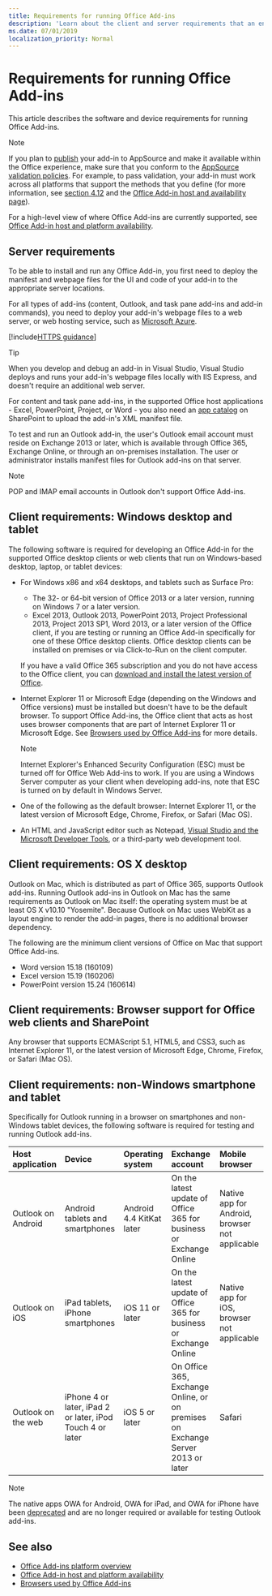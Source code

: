 ```yaml
---
title: Requirements for running Office Add-ins
description: 'Learn about the client and server requirements that an end user needs to run Office Add-ins.'
ms.date: 07/01/2019
localization_priority: Normal
---
```


# Requirements for running Office Add-ins

This article describes the software and device requirements for running Office Add-ins.

> [!NOTE]
> If you plan to [publish](../publish/publish.md) your add-in to AppSource and make it available within the Office experience, make sure that you conform to the [AppSource validation policies](/office/dev/store/validation-policies). For example, to pass validation, your add-in must work across all platforms that support the methods that you define (for more information, see [section 4.12](/office/dev/store/validation-policies#4-apps-and-add-ins-behave-predictably) and the [Office Add-in host and availability page](../overview/office-add-in-availability.md)).

For a high-level view of where Office Add-ins are currently supported, see [Office Add-in host and platform availability](../overview/office-add-in-availability.md).

## Server requirements

To be able to install and run any Office Add-in, you first need to deploy the manifest and webpage files for the UI and code of your add-in to the appropriate server locations.

For all types of add-ins (content, Outlook, and task pane add-ins and add-in commands), you need to deploy your add-in's webpage files to a web server, or web hosting service, such as [Microsoft Azure](../publish/host-an-office-add-in-on-microsoft-azure.md).

[!include[HTTPS guidance](../includes/https-guidance.md)]

> [!TIP]
> When you develop and debug an add-in in Visual Studio, Visual Studio deploys and runs your add-in's webpage files locally with IIS Express, and doesn't require an additional web server.

For content and task pane add-ins, in the supported Office host applications - Excel, PowerPoint, Project, or Word - you also need an [app catalog](../publish/publish-task-pane-and-content-add-ins-to-an-add-in-catalog.md) on SharePoint to upload the add-in's XML manifest file.

To test and run an Outlook add-in, the user's Outlook email account must reside on Exchange 2013 or later, which is available through Office 365, Exchange Online, or through an on-premises installation. The user or administrator installs manifest files for Outlook add-ins on that server.

> [!NOTE]
> POP and IMAP email accounts in Outlook don't support Office Add-ins.

## Client requirements: Windows desktop and tablet

The following software is required for developing an Office Add-in for the supported Office desktop clients or web clients that run on Windows-based desktop, laptop, or tablet devices:


- For Windows x86 and x64 desktops, and tablets such as Surface Pro:
    - The 32- or 64-bit version of Office 2013 or a later version, running on Windows 7 or a later version.
    - Excel 2013, Outlook 2013, PowerPoint 2013, Project Professional 2013, Project 2013 SP1, Word 2013, or a later version of the Office client, if you are testing or running an Office Add-in specifically for one of these Office desktop clients. Office desktop clients can be installed on premises or via Click-to-Run on the client computer.

  If you have a valid Office 365 subscription and you do not have access to the Office client, you can [download and install the latest version of Office](https://support.office.com/article/download-and-install-or-reinstall-office-365-or-office-2019-on-a-pc-or-mac-4414eaaf-0478-48be-9c42-23adc4716658).

- Internet Explorer 11 or Microsoft Edge (depending on the Windows and Office versions) must be installed but doesn't have to be the default browser. To support Office Add-ins, the Office client that acts as host uses browser components that are part of Internet Explorer 11 or Microsoft Edge. See [Browsers used by Office Add-ins](browsers-used-by-office-web-add-ins.md) for more details.

  > [!NOTE]
  > Internet Explorer's Enhanced Security Configuration (ESC) must be turned off for Office Web Add-ins to work. If you are using a Windows Server computer as your client when developing add-ins, note that ESC is turned on by default in Windows Server.

- One of the following as the default browser: Internet Explorer 11, or the latest version of Microsoft Edge, Chrome, Firefox, or Safari (Mac OS).
- An HTML and JavaScript editor such as Notepad, [Visual Studio and the Microsoft Developer Tools](https://www.visualstudio.com/features/office-tools-vs), or a third-party web development tool.

## Client requirements: OS X desktop

Outlook on Mac, which is distributed as part of Office 365, supports Outlook add-ins. Running Outlook add-ins in Outlook on Mac has the same requirements as Outlook on Mac itself: the operating system must be at least OS X v10.10 "Yosemite". Because Outlook on Mac uses WebKit as a layout engine to render the add-in pages, there is no additional browser dependency.

The following are the minimum client versions of Office on Mac that support Office Add-ins.

- Word version 15.18 (160109)
- Excel version 15.19 (160206)
- PowerPoint version 15.24 (160614)

## Client requirements: Browser support for Office web clients and SharePoint

Any browser that supports ECMAScript 5.1, HTML5, and CSS3, such as Internet Explorer 11, or the latest version of Microsoft Edge, Chrome, Firefox, or Safari (Mac OS).


## Client requirements: non-Windows smartphone and tablet

Specifically for Outlook running in a browser on smartphones and non-Windows tablet devices, the following software is required for testing and running Outlook add-ins.


| Host application | Device | Operating system | Exchange account | Mobile browser |
|:-----|:-----|:-----|:-----|:-----|
|Outlook on Android|Android tablets and smartphones|Android 4.4 KitKat later|On the latest update of Office 365 for business or Exchange Online|Native app for Android, browser not applicable|
|Outlook on iOS|iPad tablets, iPhone smartphones|iOS 11 or later|On the latest update of Office 365 for business or Exchange Online|Native app for iOS, browser not applicable|
|Outlook on the web|iPhone 4 or later, iPad 2 or later, iPod Touch 4 or later|iOS 5 or later|On Office 365, Exchange Online, or on premises on Exchange Server 2013 or later|Safari|

> [!NOTE]
> The native apps OWA for Android, OWA for iPad, and OWA for iPhone have been [deprecated](https://support.office.com/article/Microsoft-OWA-mobile-apps-are-being-retired-076ec122-4576-4900-bc26-937f84d25a4b) and are no longer required or available for testing Outlook add-ins.


## See also

- [Office Add-ins platform overview](../overview/office-add-ins.md)
- [Office Add-in host and platform availability](../overview/office-add-in-availability.md)
- [Browsers used by Office Add-ins](browsers-used-by-office-web-add-ins.md)
